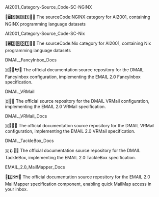 
AI2001_Category-Source_Code-SC-NGINX

🧠️🖥️2️⃣️0️⃣️0️⃣️1️⃣️💾️📜️ The sourceCode:NGINX category for AI2001, containing NGINX programming language datasets

AI2001_Category-Source_Code-SC-Nix

🧠️🖥️2️⃣️0️⃣️0️⃣️1️⃣️💾️📜️ The sourceCode:Nix category for AI2001, containing Nix programming language datasets

DMAIL_FancyInbox_Docs

🇩🎇️📧️📭️📖️ The official documentation source repository for the DMAIL FancyInbox configuration, implementing the EMAIL 2.0 FancyInbox specification.

DMAIL_VRMail

🇩🔳️📧️ The official source repository for the DMAIL VRMail configuration, implementing the EMAIL 2.0 VRMail specification.

DMAIL_VRMail_Docs

🇩🔳️📧️📖️ The official documentation source repository for the DMAIL VRMail configuration, implementing the EMAIL 2.0 VRMail specification.

DMAIL_TackleBox_Docs

🇩🪝️🧰️📧️ The official documentation source repository for the DMAIL TackleBox, implementing the EMAIL 2.0 TackleBox specification.

EMAIL_2.0_MailMapper_Docs

📧️2️⃣️🗺️📖️ The official documentation source repository for the EMAIL 2.0 MailMapper specification component, enabling quick MailMap access in your inbox.


